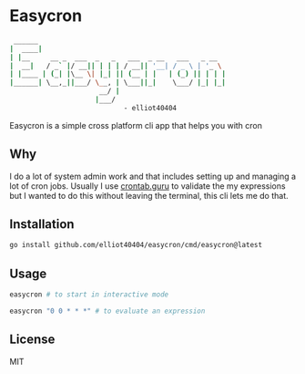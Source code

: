 # Easycron

```sh
 ______
|  ____|
| |__     __ _  ___  _   _   ___  _ __   ___   _ __  
|  __|   / _` |/ __|| | | | / __|| '__| / _ \ | '_ \ 
| |____ | (_| |\__ \| |_| || (__ | |   | (_) || | | |
|______| \__,_||___/ \__, | \___||_|    \___/ |_| |_|
                      __/ |
                     |___/
                            - elliot40404
```

Easycron is a simple cross platform cli app that helps you with cron

## Why

I do a lot of system admin work and that includes setting up and managing a lot of cron jobs. Usually I use [crontab.guru](https://crontab.guru) to validate the my expressions but I wanted to do this without leaving the terminal, this cli lets me do that.

## Installation

```bash
go install github.com/elliot40404/easycron/cmd/easycron@latest
```

## Usage 

```bash
easycron # to start in interactive mode

easycron "0 0 * * *" # to evaluate an expression
```

## License

MIT
